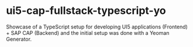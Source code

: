 # ui5-cap-fullstack-typescript-yo
Showcase of a TypeScript setup for developing UI5 applications (Frontend) + SAP CAP (Backend) and the initial setup was done with a Yeoman Generator.
